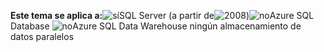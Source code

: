 <Token>**Este tema se aplica a:**![sí](media/yes.png)SQL Server (a partir de![2008](media/no.png))![no](media/no.png)Azure SQL Database ![no](media/no.png)Azure SQL Data Warehouse ningún almacenamiento de datos paralelos</Token>
